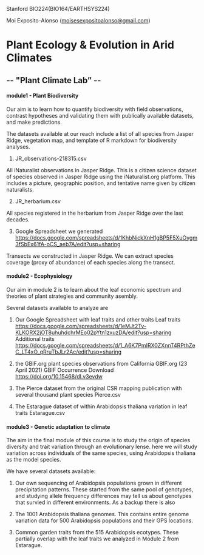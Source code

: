 Stanford BIO224(BIO164/EARTHSYS224)

Moi Exposito-Alonso (moisesexpositoalonso@gmail.com)

# Plant Ecology & Evolution in Arid Climates 
-- "Plant Climate Lab” -- 
------

#### module1 - Plant Biodiversity

Our aim is to learn how to quantify biodiversity with field observations, 
contrast hypotheses and validating them with publically available datasets, 
and make predictions.

The datasets available at our reach include a list of all species from Jasper 
Ridge, vegetation map, and template of R markdown for biodiversity analyses. 

1) JR_observations-218315.csv

All iNaturalist observations in Jasper Ridge. This is a citizen science dataset
of species observed in Jasper Ridge using the iNaturalist.org platform. This 
includes a picture, geographic position, and tentative name given by citizen naturalists.

2) JR_herbarium.csv

All species registered in the herbarium from Jasper Ridge over the last decades.

3) Google Spreadsheet we generated
https://docs.google.com/spreadsheets/d/1KhbNickXnH1gBP5F5XuOygm3fSbEx61fA-oCS_aeb7A/edit?usp=sharing

Transects we constructed in Jasper Ridge. We can extract species coverage (proxy
of abundance) of each species along the transect.

#### module2 - Ecophysiology

Our aim in module 2 is to learn about the leaf economic spectrum and theories of 
plant strategies and community asembly.

Several datasets available to analyze are

1) Our Google Spreadsheet with leaf traits and other traits
Leaf traits
https://docs.google.com/spreadsheets/d/1eMJt2Tv-KLKORX2jOT8uhuhdchrMEo02pYtn1zxuzDA/edit?usp=sharing
Additional traits
https://docs.google.com/spreadsheets/d/1_A6K7PmIRX0ZXnnT4RPthZeC_LT4xO_qRruTbJLr2Ac/edit?usp=sharing

2) the GBIF.org plant species observations from California
GBIF.org (23 April 2021) GBIF Occurrence Download  https://doi.org/10.15468/dl.v3evdw

3) The Pierce dataset from the original CSR mapping publication with several thousand plant species
Pierce.csv

4) The Estarague dataset of within Arabidopsis thaliana variation in leaf traits
Estarague.csv


#### module3 - Genetic adaptation to climate

The aim in the final module of this course is to study the origin of species
diversity and trait variation through an evolutionary lense. here we will 
study variation across individuals of the same species, using Arabidopsis
thaliana as the model species.

We have several datasets available:

1) Our own sequencing of Arabidopsis populations grown in different precipitation
patterns. These started from the same pool of genotypes, and studying allele
frequency differences may tell us about genotypes that survied in different
environments. As a backup there is also 

2) The 1001 Arabidopsis thaliana genomes. This contains entire genome variation data for 500 Arabidopsis populations and their GPS locations.

3) Common garden traits from the 515 Arabidopsis ecotypes. These partially overlap with the leaf traits
we analyzed in Module 2 from Estarague.
